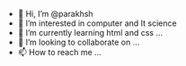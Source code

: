 - 👋 Hi, I’m @parakhsh
- 👀 I’m interested in computer and It science
- 🌱 I’m currently learning html and css ...
- 💞️ I’m looking to collaborate on ...
- 📫 How to reach me ...

<!---
parakhsh/parakhsh is a ✨ special ✨ repository because its `README.md` (this file) appears on your GitHub profile.
You can click the Preview link to take a look at your changes.
--->

